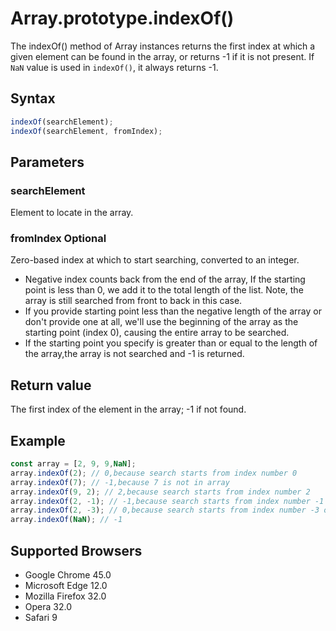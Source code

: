 # Array.prototype.indexOf()

The indexOf() method of Array instances returns the first index at which a given element can be found in the array, or returns -1 if it is not present.
If `NaN` value is used in `indexOf()`, it always returns -1.

## Syntax

```js
indexOf(searchElement);
indexOf(searchElement, fromIndex);
```

## Parameters

### searchElement

Element to locate in the array.

### fromIndex Optional

Zero-based index at which to start searching, converted to an integer.

- Negative index counts back from the end of the array, If the starting point is less than 0, we add it to the total length of the list. Note, the array is still searched from front to back in this case.
- If you provide starting point less than the negative length of the array or don't provide one at all, we'll use the beginning of the array as the starting point (index 0), causing the entire array to be searched.
- If the starting point you specify is greater than or equal to the length of the array,the array is not searched and -1 is returned.

## Return value

The first index of the element in the array; -1 if not found.

## Example

```js
const array = [2, 9, 9,NaN];
array.indexOf(2); // 0,because search starts from index number 0
array.indexOf(7); // -1,because 7 is not in array
array.indexOf(9, 2); // 2,because search starts from index number 2 
array.indexOf(2, -1); // -1,because search starts from index number -1 or 2 in this case
array.indexOf(2, -3); // 0,because search starts from index number -3 or 0 in this case
array.indexOf(NaN); // -1
```

## Supported Browsers

- Google Chrome 45.0
- Microsoft Edge 12.0
- Mozilla Firefox 32.0
- Opera 32.0
- Safari 9
